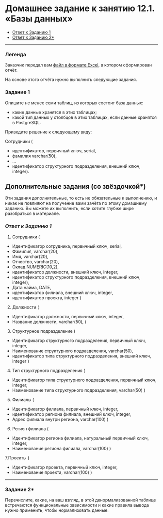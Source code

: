 # Домашнее задание к занятию 12.1. «Базы данных»

* [Ответ к Заданию 1](#1)
* [Ответ к Заданию 2*](#2)


---
### Легенда

Заказчик передал вам [файл в формате Excel](https://github.com/netology-code/sdb-homeworks/blob/main/resources/hw-12-1.xlsx), в котором сформирован отчёт. 

На основе этого отчёта нужно выполнить следующие задания.

### Задание 1

Опишите не менее семи таблиц, из которых состоит база данных:

- какие данные хранятся в этих таблицах;
- какой тип данных у столбцов в этих таблицах, если данные хранятся в PostgreSQL.

Приведите решение к следующему виду:

Сотрудники (

- идентификатор, первичный ключ, serial,
- фамилия varchar(50),
- ...
- идентификатор структурного подразделения, внешний ключ, integer).

## Дополнительные задания (со звёздочкой*)
Эти задания дополнительные, то есть не обязательные к выполнению, и никак не повлияют на получение вами зачёта по этому домашнему заданию. Вы можете их выполнить, если хотите глубже шире разобраться в материале.


### *<a name = "1"> Ответ к Заданию 1 </a>*

1. Сотрудники (
- Идентификатор сотрудника, первичный ключ, serial,
- Фамилия, varchar(20),
- Имя, varchar(20),
- Отчество, varchar(20),
- Оклад NUMERIC(10,2),
- идентификатор должности,  внешний ключ, integer,
- идентификатор структурного подразделения, внешний ключ, integer),
- Дата найма, DATE,
- идентификатор филиала, внешний ключ, integer,
- идентификатор проекта, integer
)

2. Должности (
- Идентификатор должности, первичный ключ, integer,
- Название должности, varchar(50),
)

3. Структурное подразделение (
- Идентификатор структурного подразделения, первичный ключ, integer,
- Наименование структурного подразделения, varchar(50),
- идентификатор типа структурного подразделения, внешний ключ, integer
)

4. Тип структурного подразделения (
- Идентификатор типа структурного подразделения, первичный ключ, integer,
- Наименование типа структурного подразделения, varchar(50)
)

5. Филиалы (
- Идентификатор филиала, первичный ключ, integer,
- идентификатор региона филиала, внешний ключ, integer,
- Адрес филиала внутри региона, varchar(100)
)

6. Регион филиала (
- Идентификатор региона филиала, натуральный первичный ключ, integer,
- Наименование региона филиала, varchar(100)
)

7.Проекты (
- Идентификатор проекта, первичный ключ, integer,
- Наименование проекта, varchar(100)
)


---


### Задание 2*

Перечислите, какие, на ваш взгляд, в этой денормализованной таблице встречаются функциональные зависимости и какие правила вывода нужно применить, чтобы нормализовать данные.
